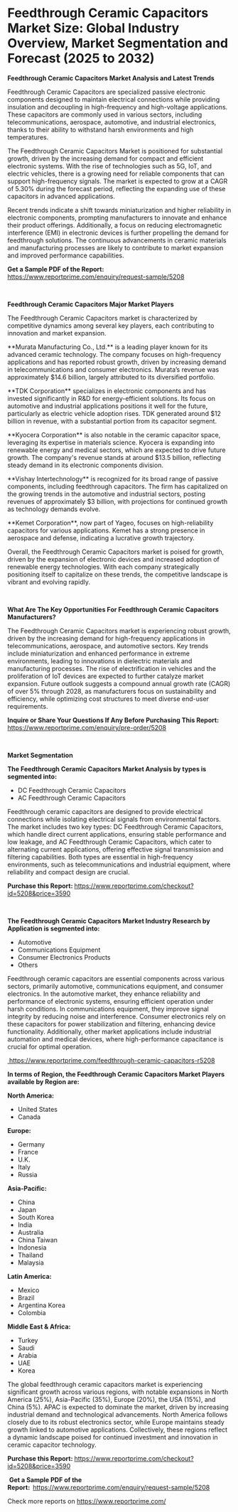 <p><h1>Feedthrough Ceramic Capacitors Market Size: Global Industry Overview, Market Segmentation and Forecast (2025 to 2032)</h1></p><p><strong>Feedthrough Ceramic Capacitors Market Analysis and Latest Trends</strong></p>
<p><p>Feedthrough Ceramic Capacitors are specialized passive electronic components designed to maintain electrical connections while providing insulation and decoupling in high-frequency and high-voltage applications. These capacitors are commonly used in various sectors, including telecommunications, aerospace, automotive, and industrial electronics, thanks to their ability to withstand harsh environments and high temperatures.</p><p>The Feedthrough Ceramic Capacitors Market is positioned for substantial growth, driven by the increasing demand for compact and efficient electronic systems. With the rise of technologies such as 5G, IoT, and electric vehicles, there is a growing need for reliable components that can support high-frequency signals. The market is expected to grow at a CAGR of 5.30% during the forecast period, reflecting the expanding use of these capacitors in advanced applications.</p><p>Recent trends indicate a shift towards miniaturization and higher reliability in electronic components, prompting manufacturers to innovate and enhance their product offerings. Additionally, a focus on reducing electromagnetic interference (EMI) in electronic devices is further propelling the demand for feedthrough solutions. The continuous advancements in ceramic materials and manufacturing processes are likely to contribute to market expansion and improved performance capabilities.</p></p>
<p><strong>Get a Sample PDF of the Report:&nbsp;</strong> <a href="https://www.reportprime.com/enquiry/request-sample/5208?utm_campaign=2302&utm_medium=2&utm_source=Github&utm_content=ia&utm_term=19032025&utm_id=feedthrough-ceramic-capacitors">https://www.reportprime.com/enquiry/request-sample/5208</a></p>
<p>&nbsp;</p>
<p><strong>Feedthrough Ceramic Capacitors Major Market Players</strong></p>
<p><p>The Feedthrough Ceramic Capacitors market is characterized by competitive dynamics among several key players, each contributing to innovation and market expansion.</p><p>**Murata Manufacturing Co., Ltd.** is a leading player known for its advanced ceramic technology. The company focuses on high-frequency applications and has reported robust growth, driven by increasing demand in telecommunications and consumer electronics. Murata’s revenue was approximately $14.6 billion, largely attributed to its diversified portfolio.</p><p>**TDK Corporation** specializes in electronic components and has invested significantly in R&D for energy-efficient solutions. Its focus on automotive and industrial applications positions it well for the future, particularly as electric vehicle adoption rises. TDK generated around $12 billion in revenue, with a substantial portion from its capacitor segment.</p><p>**Kyocera Corporation** is also notable in the ceramic capacitor space, leveraging its expertise in materials science. Kyocera is expanding into renewable energy and medical sectors, which are expected to drive future growth. The company's revenue stands at around $13.5 billion, reflecting steady demand in its electronic components division.</p><p>**Vishay Intertechnology** is recognized for its broad range of passive components, including feedthrough capacitors. The firm has capitalized on the growing trends in the automotive and industrial sectors, posting revenues of approximately $3 billion, with projections for continued growth as technology demands evolve.</p><p>**Kemet Corporation**, now part of Yageo, focuses on high-reliability capacitors for various applications. Kemet has a strong presence in aerospace and defense, indicating a lucrative growth trajectory. </p><p>Overall, the Feedthrough Ceramic Capacitors market is poised for growth, driven by the expansion of electronic devices and increased adoption of renewable energy technologies. With each company strategically positioning itself to capitalize on these trends, the competitive landscape is vibrant and evolving rapidly.</p></p>
<p>&nbsp;</p>
<p><strong>What Are The Key Opportunities For Feedthrough Ceramic Capacitors Manufacturers?</strong></p>
<p><p>The Feedthrough Ceramic Capacitors market is experiencing robust growth, driven by the increasing demand for high-frequency applications in telecommunications, aerospace, and automotive sectors. Key trends include miniaturization and enhanced performance in extreme environments, leading to innovations in dielectric materials and manufacturing processes. The rise of electrification in vehicles and the proliferation of IoT devices are expected to further catalyze market expansion. Future outlook suggests a compound annual growth rate (CAGR) of over 5% through 2028, as manufacturers focus on sustainability and efficiency, while optimizing cost structures to meet diverse end-user requirements.</p></p>
<p><strong>Inquire or Share Your Questions If Any Before Purchasing This Report:</strong> <a href="https://www.reportprime.com/enquiry/pre-order/5208?utm_campaign=2302&utm_medium=2&utm_source=Github&utm_content=ia&utm_term=19032025&utm_id=feedthrough-ceramic-capacitors">https://www.reportprime.com/enquiry/pre-order/5208</a></p>
<p>&nbsp;</p>
<p><strong>Market Segmentation</strong></p>
<p><strong>The Feedthrough Ceramic Capacitors Market Analysis by types is segmented into:</strong></p>
<p><ul><li>DC Feedthrough Ceramic Capacitors</li><li>AC Feedthrough Ceramic Capacitors</li></ul></p>
<p><p>Feedthrough ceramic capacitors are designed to provide electrical connections while isolating electrical signals from environmental factors. The market includes two key types: DC Feedthrough Ceramic Capacitors, which handle direct current applications, ensuring stable performance and low leakage, and AC Feedthrough Ceramic Capacitors, which cater to alternating current applications, offering effective signal transmission and filtering capabilities. Both types are essential in high-frequency environments, such as telecommunications and industrial equipment, where reliability and compact design are crucial.</p></p>
<p><strong>Purchase this Report:&nbsp;</strong><a href="https://www.reportprime.com/checkout?id=5208&price=3590&utm_campaign=2302&utm_medium=2&utm_source=Github&utm_content=ia&utm_term=19032025&utm_id=feedthrough-ceramic-capacitors">https://www.reportprime.com/checkout?id=5208&price=3590</a></p>
<p>&nbsp;</p>
<p><strong>The Feedthrough Ceramic Capacitors Market Industry Research by Application is segmented into:</strong></p>
<p><ul><li>Automotive</li><li>Communications Equipment</li><li>Consumer Electronics Products</li><li>Others</li></ul></p>
<p><p>Feedthrough ceramic capacitors are essential components across various sectors, primarily automotive, communications equipment, and consumer electronics. In the automotive market, they enhance reliability and performance of electronic systems, ensuring efficient operation under harsh conditions. In communications equipment, they improve signal integrity by reducing noise and interference. Consumer electronics rely on these capacitors for power stabilization and filtering, enhancing device functionality. Additionally, other market applications include industrial automation and medical devices, where high-performance capacitance is crucial for optimal operation.</p></p>
<p><a href="https://www.reportprime.com/feedthrough-ceramic-capacitors-r5208?utm_campaign=2302&utm_medium=2&utm_source=Github&utm_content=ia&utm_term=19032025&utm_id=feedthrough-ceramic-capacitors">&nbsp;https://www.reportprime.com/feedthrough-ceramic-capacitors-r5208</a></p>
<p><strong>In terms of Region, the Feedthrough Ceramic Capacitors Market Players available by Region are:</strong></p>
<p>
    <p> <strong> North America: </strong>
        <ul>
            <li>United States</li>
            <li>Canada</li>
        </ul>
        </p> 
    <p> <strong> Europe: </strong>
        <ul>
            <li>Germany</li>
            <li>France</li>
            <li>U.K.</li>
            <li>Italy</li>
            <li>Russia</li>
        </ul>
        </p> 
    <p> <strong> Asia-Pacific: </strong>
        <ul>
            <li>China</li>
            <li>Japan</li>
            <li>South Korea</li>
            <li>India</li>
            <li>Australia</li>
            <li>China Taiwan</li>
            <li>Indonesia</li>
            <li>Thailand</li>
            <li>Malaysia</li>
        </ul>
        </p> 
    <p> <strong> Latin America: </strong>
        <ul>
            <li>Mexico</li>
            <li>Brazil</li>
            <li>Argentina Korea</li>
            <li>Colombia</li>
        </ul>
        </p> 
    <p> <strong> Middle East & Africa: </strong>
        <ul>
            <li>Turkey</li>
            <li>Saudi</li>
            <li>Arabia</li>
            <li>UAE</li>
            <li>Korea</li>
        </ul>
    </p>
    </p>
<p><p>The global feedthrough ceramic capacitors market is experiencing significant growth across various regions, with notable expansions in North America (25%), Asia-Pacific (35%), Europe (20%), the USA (15%), and China (5%). APAC is expected to dominate the market, driven by increasing industrial demand and technological advancements. North America follows closely due to its robust electronics sector, while Europe maintains steady growth linked to automotive applications. Collectively, these regions reflect a dynamic landscape poised for continued investment and innovation in ceramic capacitor technology.</p></p>
<p><strong>Purchase this Report: </strong><a href="https://www.reportprime.com/checkout?id=5208&price=3590&utm_campaign=2302&utm_medium=2&utm_source=Github&utm_content=ia&utm_term=19032025&utm_id=feedthrough-ceramic-capacitors">https://www.reportprime.com/checkout?id=5208&price=3590</a></p>
<p>&nbsp;<strong>Get a Sample PDF of the Report:&nbsp;&nbsp;</strong><a href="https://www.reportprime.com/enquiry/request-sample/5208?utm_campaign=2302&utm_medium=2&utm_source=Github&utm_content=ia&utm_term=19032025&utm_id=feedthrough-ceramic-capacitors">https://www.reportprime.com/enquiry/request-sample/5208</a></p>
<p><strong></strong></p>
<p>Check more reports on <a href="https://www.reportprime.com/?utm_campaign=2302&utm_medium=2&utm_source=Github&utm_content=ia&utm_term=19032025&utm_id=feedthrough-ceramic-capacitors">https://www.reportprime.com/</a></p>